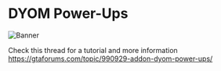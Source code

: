 # DYOM Power-Ups

![Banner](https://i.imgur.com/c6g0EFN.png)

Check this thread for a tutorial and more information https://gtaforums.com/topic/990929-addon-dyom-power-ups/
